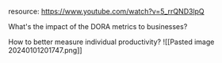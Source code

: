 resource: https://www.youtube.com/watch?v=5_rrQND3lpQ

What's the impact of the DORA metrics to businesses?


How to better measure individual productivity?
![[Pasted image 20240101201747.png]]